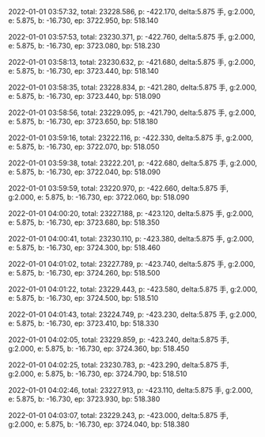 2022-01-01 03:57:32, total: 23228.586, p: -422.170, delta:5.875 手, g:2.000, e: 5.875, b: -16.730, ep: 3722.950, bp: 518.140

2022-01-01 03:57:53, total: 23230.371, p: -422.760, delta:5.875 手, g:2.000, e: 5.875, b: -16.730, ep: 3723.080, bp: 518.230

2022-01-01 03:58:13, total: 23230.632, p: -421.680, delta:5.875 手, g:2.000, e: 5.875, b: -16.730, ep: 3723.440, bp: 518.140

2022-01-01 03:58:35, total: 23228.834, p: -421.280, delta:5.875 手, g:2.000, e: 5.875, b: -16.730, ep: 3723.440, bp: 518.090

2022-01-01 03:58:56, total: 23229.095, p: -421.790, delta:5.875 手, g:2.000, e: 5.875, b: -16.730, ep: 3723.650, bp: 518.180

2022-01-01 03:59:16, total: 23222.116, p: -422.330, delta:5.875 手, g:2.000, e: 5.875, b: -16.730, ep: 3722.070, bp: 518.050

2022-01-01 03:59:38, total: 23222.201, p: -422.680, delta:5.875 手, g:2.000, e: 5.875, b: -16.730, ep: 3722.040, bp: 518.090

2022-01-01 03:59:59, total: 23220.970, p: -422.660, delta:5.875 手, g:2.000, e: 5.875, b: -16.730, ep: 3722.060, bp: 518.090

2022-01-01 04:00:20, total: 23227.188, p: -423.120, delta:5.875 手, g:2.000, e: 5.875, b: -16.730, ep: 3723.680, bp: 518.350

2022-01-01 04:00:41, total: 23230.110, p: -423.380, delta:5.875 手, g:2.000, e: 5.875, b: -16.730, ep: 3724.300, bp: 518.460

2022-01-01 04:01:02, total: 23227.789, p: -423.740, delta:5.875 手, g:2.000, e: 5.875, b: -16.730, ep: 3724.260, bp: 518.500

2022-01-01 04:01:22, total: 23229.443, p: -423.580, delta:5.875 手, g:2.000, e: 5.875, b: -16.730, ep: 3724.500, bp: 518.510

2022-01-01 04:01:43, total: 23224.749, p: -423.230, delta:5.875 手, g:2.000, e: 5.875, b: -16.730, ep: 3723.410, bp: 518.330

2022-01-01 04:02:05, total: 23229.859, p: -423.240, delta:5.875 手, g:2.000, e: 5.875, b: -16.730, ep: 3724.360, bp: 518.450

2022-01-01 04:02:25, total: 23230.783, p: -423.290, delta:5.875 手, g:2.000, e: 5.875, b: -16.730, ep: 3724.790, bp: 518.510

2022-01-01 04:02:46, total: 23227.913, p: -423.110, delta:5.875 手, g:2.000, e: 5.875, b: -16.730, ep: 3723.930, bp: 518.380

2022-01-01 04:03:07, total: 23229.243, p: -423.000, delta:5.875 手, g:2.000, e: 5.875, b: -16.730, ep: 3724.040, bp: 518.380